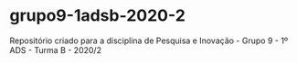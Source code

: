 # grupo9-1adsb-2020-2
Repositório criado para a disciplina de Pesquisa e Inovação - Grupo 9 - 1º ADS - Turma B - 2020/2
